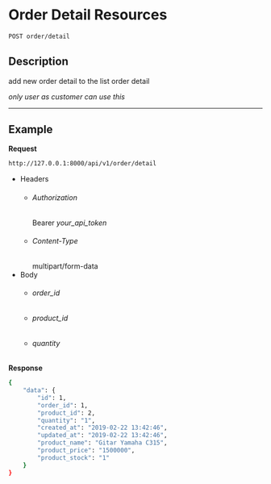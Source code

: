 # Order Detail Resources

```bash
POST order/detail
```
## Description
add new order detail to the list order detail

_only user as customer can use this_
***
## Example

**Request**

```bash
http://127.0.0.1:8000/api/v1/order/detail
```
- Headers
    - ###### Authorization
        Bearer _your_api_token_ 
    - ###### Content-Type
        multipart/form-data
- Body
    - ###### order_id
    - ###### product_id
    - ###### quantity

**Response**

```bash
{
    "data": {
        "id": 1,
        "order_id": 1,
        "product_id": 2,
        "quantity": "1",
        "created_at": "2019-02-22 13:42:46",
        "updated_at": "2019-02-22 13:42:46",
        "product_name": "Gitar Yamaha C315",
        "product_price": "1500000",
        "product_stock": "1"
    }
}
```
